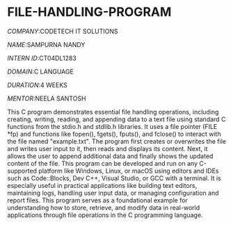 # FILE-HANDLING-PROGRAM

*COMPANY*:CODETECH IT SOLUTIONS

*NAME*:SAMPURNA NANDY

*INTERN ID*:CT04DL1283

*DOMAIN*:C LANGUAGE

*DURATION*:4 WEEKS

*MENTOR*:NEELA SANTOSH

This C program demonstrates essential file handling operations, including creating, writing, reading, and appending data to a text file using standard C functions from the stdio.h and stdlib.h libraries. It uses a file pointer (FILE *fp) and functions like fopen(), fgets(), fputs(), and fclose() to interact with the file named "example.txt". The program first creates or overwrites the file and writes user input to it, then reads and displays its content. Next, it allows the user to append additional data and finally shows the updated content of the file. This program can be developed and run on any C-supported platform like Windows, Linux, or macOS using editors and IDEs such as Code::Blocks, Dev C++, Visual Studio, or GCC with a terminal. It is especially useful in practical applications like building text editors, maintaining logs, handling user input data, or managing configuration and report files. This program serves as a foundational example for understanding how to store, retrieve, and modify data in real-world applications through file operations in the C programming language.
